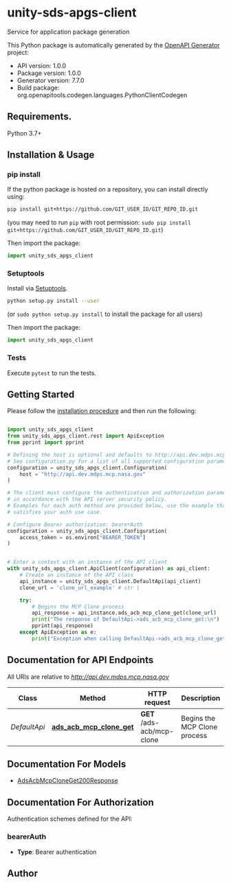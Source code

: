 # unity-sds-apgs-client
Service for application package generation

This Python package is automatically generated by the [OpenAPI Generator](https://openapi-generator.tech) project:

- API version: 1.0.0
- Package version: 1.0.0
- Generator version: 7.7.0
- Build package: org.openapitools.codegen.languages.PythonClientCodegen

## Requirements.

Python 3.7+

## Installation & Usage
### pip install

If the python package is hosted on a repository, you can install directly using:

```sh
pip install git+https://github.com/GIT_USER_ID/GIT_REPO_ID.git
```
(you may need to run `pip` with root permission: `sudo pip install git+https://github.com/GIT_USER_ID/GIT_REPO_ID.git`)

Then import the package:
```python
import unity_sds_apgs_client
```

### Setuptools

Install via [Setuptools](http://pypi.python.org/pypi/setuptools).

```sh
python setup.py install --user
```
(or `sudo python setup.py install` to install the package for all users)

Then import the package:
```python
import unity_sds_apgs_client
```

### Tests

Execute `pytest` to run the tests.

## Getting Started

Please follow the [installation procedure](#installation--usage) and then run the following:

```python

import unity_sds_apgs_client
from unity_sds_apgs_client.rest import ApiException
from pprint import pprint

# Defining the host is optional and defaults to http://api.dev.mdps.mcp.nasa.gov
# See configuration.py for a list of all supported configuration parameters.
configuration = unity_sds_apgs_client.Configuration(
    host = "http://api.dev.mdps.mcp.nasa.gov"
)

# The client must configure the authentication and authorization parameters
# in accordance with the API server security policy.
# Examples for each auth method are provided below, use the example that
# satisfies your auth use case.

# Configure Bearer authorization: bearerAuth
configuration = unity_sds_apgs_client.Configuration(
    access_token = os.environ["BEARER_TOKEN"]
)


# Enter a context with an instance of the API client
with unity_sds_apgs_client.ApiClient(configuration) as api_client:
    # Create an instance of the API class
    api_instance = unity_sds_apgs_client.DefaultApi(api_client)
    clone_url = 'clone_url_example' # str |

    try:
        # Begins the MCP Clone process
        api_response = api_instance.ads_acb_mcp_clone_get(clone_url)
        print("The response of DefaultApi->ads_acb_mcp_clone_get:\n")
        pprint(api_response)
    except ApiException as e:
        print("Exception when calling DefaultApi->ads_acb_mcp_clone_get: %s\n" % e)

```

## Documentation for API Endpoints

All URIs are relative to *http://api.dev.mdps.mcp.nasa.gov*

Class | Method | HTTP request | Description
------------ | ------------- | ------------- | -------------
*DefaultApi* | [**ads_acb_mcp_clone_get**](docs/DefaultApi.md#ads_acb_mcp_clone_get) | **GET** /ads-acb/mcp-clone | Begins the MCP Clone process


## Documentation For Models

 - [AdsAcbMcpCloneGet200Response](docs/AdsAcbMcpCloneGet200Response.md)


<a id="documentation-for-authorization"></a>
## Documentation For Authorization


Authentication schemes defined for the API:
<a id="bearerAuth"></a>
### bearerAuth

- **Type**: Bearer authentication


## Author
